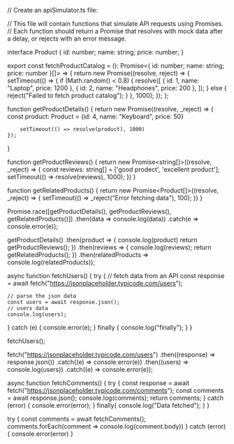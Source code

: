 
// Create an apiSimulator.ts file:

// This file will contain functions that simulate API requests using Promises.
// Each function should return a Promise that resolves with mock data after a delay, or rejects with an error message.


interface Product {
    id: number;
    name: string;
    price: number;
}

export const fetchProductCatalog = (): Promise<{ id: number; name: string; price: number }[]> => {
    return new Promise((resolve, reject) => {
    setTimeout(() => {
        if (Math.random() < 0.8) {
        resolve([
            { id: 1, name: "Laptop", price: 1200 },
            { id: 2, name: "Headphones", price: 200 },
        ]);
        } else {
        reject("Failed to fetch product catalog");
        }
    }, 1000);
    });
};

function getProductDetails() {
    return new Promise<Product>((resolve, _reject) => {
        const product: Product = {id: 4, name: "Keyboard", price: 50}

        setTimeout(() => resolve(product), 1000)
    });
}

function getProductReviews() {
    return new Promise<string[]>((resolve, _reject) => {
        const reviews: string[] = ['good prodect', 'excellent product'];
        setTimeout(() => resolve(reviews), 1000);
    })
}

function getRelatedProducts() {
    return new Promise<Product[]>((resolve, _reject) => {
        setTimeout(() => _reject("Error fetching data"), 100);
    })
}   

Promise.race([getProductDetails(), getProductReviews(), getRelatedProducts()])
    .then(data => console.log(data))
    .catch(e => console.error(e));

getProductDetails()
    .then(product => {
        console.log(product)
        return getProductReviews();
    })
    .then(reviews => {
        console.log(reviews);
        return getRelatedProducts();
    })
    .then(relatedProducts => console.log(relatedProducts));

async function fetchUsers() {
  try {
    // fetch data from an API
    const response = await fetch("https://jsonplaceholder.typicode.com/users");

    // parse the json data
    const users = await response.json();
    // users data
    console.log(users);
  } catch (e) {
    console.error(e);
  } finally {
    console.log("finally");
  }
}

fetchUsers();

fetch("https://jsonplaceholder.typicode.com/users")
  .then((response) => response.json())
  .catch((e) => console.error(e))
  .then((users) => console.log(users))
  .catch((e) => console.error(e));


async function fetchComments() {
    try {
        const response = await fetch("https://jsonplaceholder.typicode.com/comments");
        const comments = await response.json();
        console.log(comments);
        return comments;
    } catch (error) {
        console.error(error);
    } finally{
        console.log("Data fetched");
    }
}

try {
    const comments = await fetchComments();
    comments.forEach(comment => console.log(comment.body))
} catch (error) {
    console.error(error)
}

